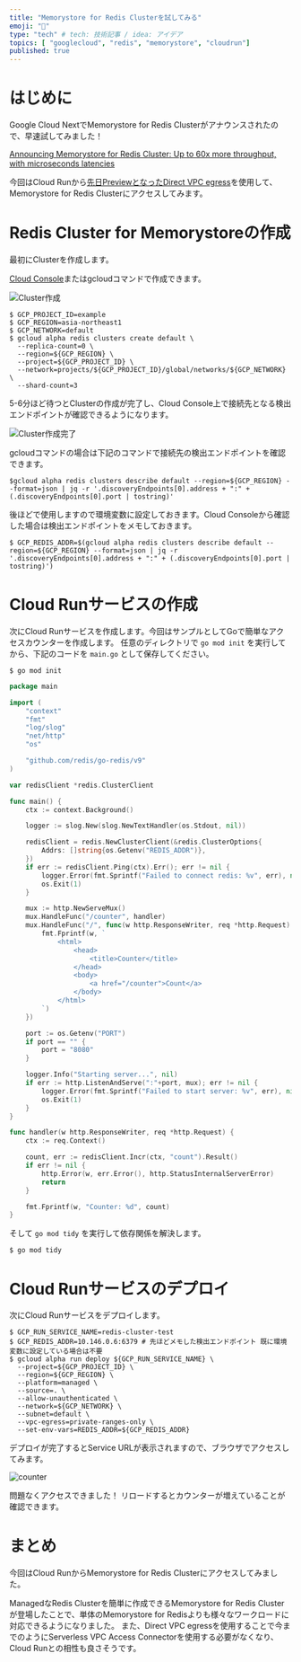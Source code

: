 ```yaml
---
title: "Memorystore for Redis Clusterを試してみる"
emoji: "🎉"
type: "tech" # tech: 技術記事 / idea: アイデア
topics: [ "googlecloud", "redis", "memorystore", "cloudrun"]
published: true
---
```


# はじめに

Google Cloud NextでMemorystore for Redis Clusterがアナウンスされたので、早速試してみました！

[Announcing Memorystore for Redis Cluster: Up to 60x more throughput, with microseconds latencies](https://cloud.google.com/blog/products/databases/memorystore-for-redis-cluster-launched)

今回はCloud Runから[先日PreviewとなったDirect VPC egress](https://cloud.google.com/run/docs/configuring/vpc-direct-vpc)を使用して、Memorystore for Redis Clusterにアクセスしてみます。

# Redis Cluster for Memorystoreの作成

最初にClusterを作成します。

[Cloud Console](https://console.cloud.google.com/memorystore/redis/clusters)またはgcloudコマンドで作成できます。


![Cluster作成](/images/gcp-memorystore-redis-cluster/create-cluster.png)

```shell
$ GCP_PROJECT_ID=example
$ GCP_REGION=asia-northeast1
$ GCP_NETWORK=default
$ gcloud alpha redis clusters create default \
  --replica-count=0 \
  --region=${GCP_REGION} \
  --project=${GCP_PROJECT_ID} \
  --network=projects/${GCP_PROJECT_ID}/global/networks/${GCP_NETWORK} \
  --shard-count=3
```

5-6分ほど待つとClusterの作成が完了し、Cloud Console上で接続先となる検出エンドポイントが確認できるようになります。

![Cluster作成完了](/images/gcp-memorystore-redis-cluster/create-cluster-complete.png)


gcloudコマンドの場合は下記のコマンドで接続先の検出エンドポイントを確認できます。
```shell
$gcloud alpha redis clusters describe default --region=${GCP_REGION} --format=json | jq -r '.discoveryEndpoints[0].address + ":" + (.discoveryEndpoints[0].port | tostring)'
```

後ほどで使用しますので環境変数に設定しておきます。Cloud Consoleから確認した場合は検出エンドポイントをメモしておきます。

```shell
$ GCP_REDIS_ADDR=$(gcloud alpha redis clusters describe default --region=${GCP_REGION} --format=json | jq -r '.discoveryEndpoints[0].address + ":" + (.discoveryEndpoints[0].port | tostring)')
```

# Cloud Runサービスの作成

次にCloud Runサービスを作成します。今回はサンプルとしてGoで簡単なアクセスカウンターを作成します。
任意のディレクトリで `go mod init` を実行してから、下記のコードを `main.go` として保存してください。

```shell
$ go mod init
```

```go:main.go
package main

import (
	"context"
	"fmt"
	"log/slog"
	"net/http"
	"os"

	"github.com/redis/go-redis/v9"
)

var redisClient *redis.ClusterClient

func main() {
	ctx := context.Background()

	logger := slog.New(slog.NewTextHandler(os.Stdout, nil))

	redisClient = redis.NewClusterClient(&redis.ClusterOptions{
		Addrs: []string{os.Getenv("REDIS_ADDR")},
	})
	if err := redisClient.Ping(ctx).Err(); err != nil {
		logger.Error(fmt.Sprintf("Failed to connect redis: %v", err), nil)
		os.Exit(1)
	}

	mux := http.NewServeMux()
	mux.HandleFunc("/counter", handler)
	mux.HandleFunc("/", func(w http.ResponseWriter, req *http.Request) {
		fmt.Fprintf(w, `
			<html>
				<head>
					<title>Counter</title>
				</head>
				<body>
					<a href="/counter">Count</a>
				</body>
			</html>
		`)
	})

	port := os.Getenv("PORT")
	if port == "" {
		port = "8080"
	}

	logger.Info("Starting server...", nil)
	if err := http.ListenAndServe(":"+port, mux); err != nil {
		logger.Error(fmt.Sprintf("Failed to start server: %v", err), nil)
		os.Exit(1)
	}
}

func handler(w http.ResponseWriter, req *http.Request) {
	ctx := req.Context()

	count, err := redisClient.Incr(ctx, "count").Result()
	if err != nil {
		http.Error(w, err.Error(), http.StatusInternalServerError)
		return
	}

	fmt.Fprintf(w, "Counter: %d", count)
}

```

そして `go mod tidy` を実行して依存関係を解決します。

```shell
$ go mod tidy
```

# Cloud Runサービスのデプロイ

次にCloud Runサービスをデプロイします。

```shell
$ GCP_RUN_SERVICE_NAME=redis-cluster-test
$ GCP_REDIS_ADDR=10.146.0.6:6379 # 先ほどメモした検出エンドポイント 既に環境変数に設定している場合は不要
$ gcloud alpha run deploy ${GCP_RUN_SERVICE_NAME} \
  --project=${GCP_PROJECT_ID} \
  --region=${GCP_REGION} \
  --platform=managed \
  --source=. \
  --allow-unauthenticated \
  --network=${GCP_NETWORK} \
  --subnet=default \
  --vpc-egress=private-ranges-only \
  --set-env-vars=REDIS_ADDR=${GCP_REDIS_ADDR}
```

デプロイが完了するとService URLが表示されますので、ブラウザでアクセスしてみます。

![counter](/images/gcp-memorystore-redis-cluster/counter.png)

問題なくアクセスできました！ 
リロードするとカウンターが増えていることが確認できます。

# まとめ

今回はCloud RunからMemorystore for Redis Clusterにアクセスしてみました。

ManagedなRedis Clusterを簡単に作成できるMemorystore for Redis Clusterが登場したことで、単体のMemorystore for Redisよりも様々なワークロードに対応できるようになりました。
また、Direct VPC egressを使用することで今までのようにServerless VPC Access Connectorを使用する必要がなくなり、Cloud Runとの相性も良さそうです。
